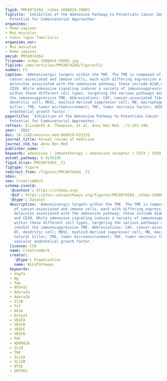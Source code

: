 ```yaml
---
figid: PMC8074264__nihms-1688024-f0002
figtitle: 'Inhibition of the Adenosine Pathway to Potentiate Cancer Immunotherapy:
  Potential for Combinatorial Approaches'
organisms:
- Homo sapiens
- Mus musculus
- Canis lupus familiaris
organisms_ner:
- Mus musculus
- Homo sapiens
pmcid: PMC8074264
filename: nihms-1688024-f0002.jpg
figlink: /pmc/articles/PMC8074264/figure/F2/
number: F2
caption: 'Adenosinergic targets within the TME. The TME is composed of a variety of
  cancer-associated and immune cells, each with differing expression of targetable
  molecules associated with the adenosine pathway; these include A2aR,A2bR,CD73, and
  CD39. While adenosine signaling induces a variety of immunosuppressive functions
  within these different cell types, targeting the various pathways may potently inhibit
  the immunosuppressive TME. Abbreviations: CAF, cancer-associated fibroblast; DC,
  dendritic cell; MDSC, myeloid-derived suppressor cell; MØ, macrophage; NK, natural
  killer; TME, tumor microenvironment; TNF, tumor necrosis factor; VEGF, vascular
  endothelial growth factor.'
papertitle: 'Inhibition of the Adenosine Pathway to Potentiate Cancer Immunotherapy:
  Potential for Combinatorial Approaches.'
reftext: Elizabeth A. Thompson, et al. Annu Rev Med. ;72:331-348.
year: '2021'
doi: 10.1146/annurev-med-060619-023155
journal_title: Annual review of medicine
journal_nlm_ta: Annu Rev Med
publisher_name: ''
keywords: adenosine | immunotherapy | adenosine receptor | CD73 | CD39
automl_pathway: 0.9135256
figid_alias: PMC8074264__F2
figtype: Figure
redirect_from: /figures/PMC8074264__F2
ndex: ''
seo: CreativeWork
schema-jsonld:
  '@context': https://schema.org/
  '@id': https://pfocr.wikipathways.org/figures/PMC8074264__nihms-1688024-f0002.html
  '@type': Dataset
  description: 'Adenosinergic targets within the TME. The TME is composed of a variety
    of cancer-associated and immune cells, each with differing expression of targetable
    molecules associated with the adenosine pathway; these include A2aR,A2bR,CD73,
    and CD39. While adenosine signaling induces a variety of immunosuppressive functions
    within these different cell types, targeting the various pathways may potently
    inhibit the immunosuppressive TME. Abbreviations: CAF, cancer-associated fibroblast;
    DC, dendritic cell; MDSC, myeloid-derived suppressor cell; MØ, macrophage; NK,
    natural killer; TME, tumor microenvironment; TNF, tumor necrosis factor; VEGF,
    vascular endothelial growth factor.'
  license: CC0
  name: CreativeWork
  creator:
    '@type': Organization
    name: WikiPathways
  keywords:
  - Vegfa
  - Ng
  - Tme
  - Mthfd1
  - Adora2a
  - Adora2b
  - Il10
  - Tnf
  - Nt5e
  - Entpd1
  - VEGFA
  - VEGFB
  - VEGFC
  - VEGFD
  - PGF
  - ADORA2A
  - IL10
  - TNF
  - IL12A
  - IL12B
  - NT5E
  - ENTPD1
---
```

